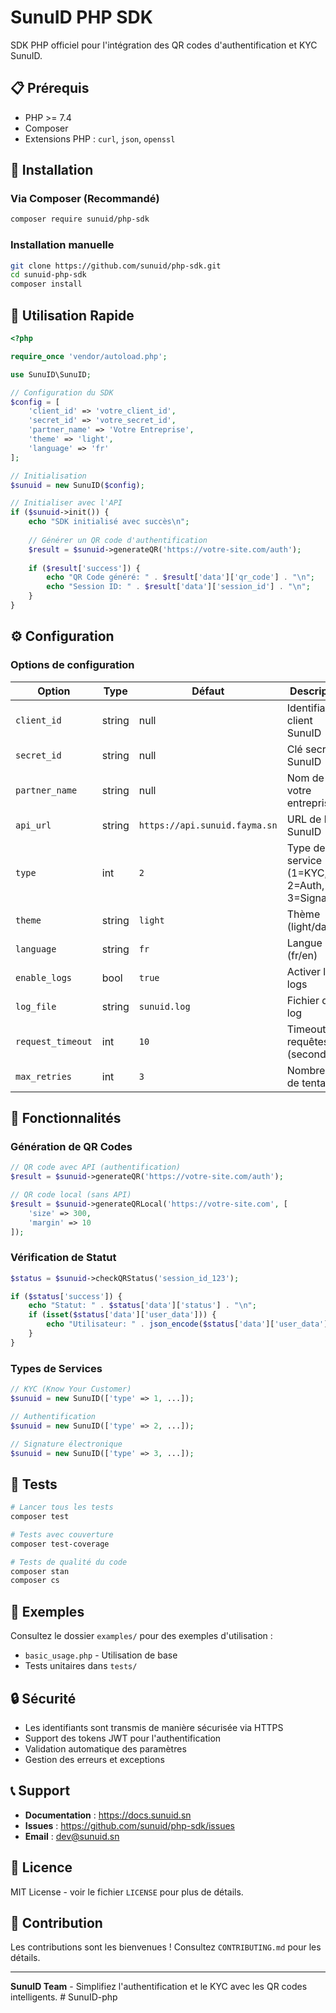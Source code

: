 # SunuID PHP SDK

SDK PHP officiel pour l'intégration des QR codes d'authentification et KYC SunuID.

## 📋 Prérequis

- PHP >= 7.4
- Composer
- Extensions PHP : `curl`, `json`, `openssl`

## 🚀 Installation

### Via Composer (Recommandé)

```bash
composer require sunuid/php-sdk
```

### Installation manuelle

```bash
git clone https://github.com/sunuid/php-sdk.git
cd sunuid-php-sdk
composer install
```

## 📖 Utilisation Rapide

```php
<?php

require_once 'vendor/autoload.php';

use SunuID\SunuID;

// Configuration du SDK
$config = [
    'client_id' => 'votre_client_id',
    'secret_id' => 'votre_secret_id',
    'partner_name' => 'Votre Entreprise',
    'theme' => 'light',
    'language' => 'fr'
];

// Initialisation
$sunuid = new SunuID($config);

// Initialiser avec l'API
if ($sunuid->init()) {
    echo "SDK initialisé avec succès\n";
    
    // Générer un QR code d'authentification
    $result = $sunuid->generateQR('https://votre-site.com/auth');
    
    if ($result['success']) {
        echo "QR Code généré: " . $result['data']['qr_code'] . "\n";
        echo "Session ID: " . $result['data']['session_id'] . "\n";
    }
}
```

## ⚙️ Configuration

### Options de configuration

| Option | Type | Défaut | Description |
|--------|------|--------|-------------|
| `client_id` | string | null | Identifiant client SunuID |
| `secret_id` | string | null | Clé secrète SunuID |
| `partner_name` | string | null | Nom de votre entreprise |
| `api_url` | string | `https://api.sunuid.fayma.sn` | URL de l'API SunuID |
| `type` | int | `2` | Type de service (1=KYC, 2=Auth, 3=Signature) |
| `theme` | string | `light` | Thème (light/dark) |
| `language` | string | `fr` | Langue (fr/en) |
| `enable_logs` | bool | `true` | Activer les logs |
| `log_file` | string | `sunuid.log` | Fichier de log |
| `request_timeout` | int | `10` | Timeout des requêtes (secondes) |
| `max_retries` | int | `3` | Nombre max de tentatives |

## 🔧 Fonctionnalités

### Génération de QR Codes

```php
// QR code avec API (authentification)
$result = $sunuid->generateQR('https://votre-site.com/auth');

// QR code local (sans API)
$result = $sunuid->generateQRLocal('https://votre-site.com', [
    'size' => 300,
    'margin' => 10
]);
```

### Vérification de Statut

```php
$status = $sunuid->checkQRStatus('session_id_123');

if ($status['success']) {
    echo "Statut: " . $status['data']['status'] . "\n";
    if (isset($status['data']['user_data'])) {
        echo "Utilisateur: " . json_encode($status['data']['user_data']) . "\n";
    }
}
```

### Types de Services

```php
// KYC (Know Your Customer)
$sunuid = new SunuID(['type' => 1, ...]);

// Authentification
$sunuid = new SunuID(['type' => 2, ...]);

// Signature électronique
$sunuid = new SunuID(['type' => 3, ...]);
```

## 🧪 Tests

```bash
# Lancer tous les tests
composer test

# Tests avec couverture
composer test-coverage

# Tests de qualité du code
composer stan
composer cs
```

## 📝 Exemples

Consultez le dossier `examples/` pour des exemples d'utilisation :

- `basic_usage.php` - Utilisation de base
- Tests unitaires dans `tests/`

## 🔒 Sécurité

- Les identifiants sont transmis de manière sécurisée via HTTPS
- Support des tokens JWT pour l'authentification
- Validation automatique des paramètres
- Gestion des erreurs et exceptions

## 📞 Support

- **Documentation** : https://docs.sunuid.sn
- **Issues** : https://github.com/sunuid/php-sdk/issues
- **Email** : dev@sunuid.sn

## 📄 Licence

MIT License - voir le fichier `LICENSE` pour plus de détails.

## 🤝 Contribution

Les contributions sont les bienvenues ! Consultez `CONTRIBUTING.md` pour les détails.

---

**SunuID Team** - Simplifiez l'authentification et le KYC avec les QR codes intelligents. # SunuID-php
